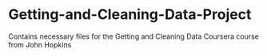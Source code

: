 Getting-and-Cleaning-Data-Project
=================================

Contains necessary files for the Getting and Cleaning Data Coursera course from John Hopkins

